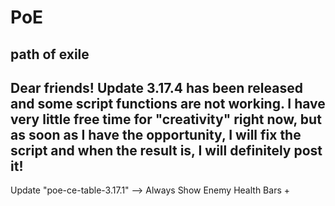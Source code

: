 # PoE
path of exile
----------------------------------------------------------
Dear friends! Update 3.17.4 has been released and some script functions are not working. I have very little free time for "creativity" right now, but as soon as I have the opportunity, I will fix the script and when the result is, I will definitely post it!
----------------------------------------------------------
Update "poe-ce-table-3.17.1" --> Always Show Enemy Health Bars +

